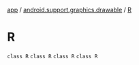 [app](../../index.md) / [android.support.graphics.drawable](../index.md) / [R](.)

# R

`class R`
`class R`
`class R`
`class R`